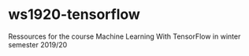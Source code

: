 # ws1920-tensorflow
Ressources for the course Machine Learning With TensorFlow in winter semester 2019/20
